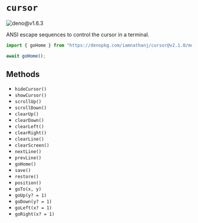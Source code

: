 # `cursor`

![deno@v1.6.3](https://github.com/iAmNathanJ/cursor/workflows/deno@v1.6.3/badge.svg)

ANSI escape sequences to control the cursor in a terminal.

```ts
import { goHome } from "https://denopkg.com/iamnathanj/cursor@v2.1.0/mod.ts";

await goHome();
```

## Methods

- `hideCursor()`
- `showCursor()`
- `scrollUp()`
- `scrollDown()`
- `clearUp()`
- `clearDown()`
- `clearLeft()`
- `clearRight()`
- `clearLine()`
- `clearScreen()`
- `nextLine()`
- `prevLine()`
- `goHome()`
- `save()`
- `restore()`
- `position()`
- `goTo(x, y)`
- `goUp(y? = 1)`
- `goDown(y? = 1)`
- `goLeft(x? = 1)`
- `goRight(x? = 1)`

